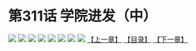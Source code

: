 # 第311话 学院进发（中）
![](https://mhpic.xiaomingtaiji.net/comic/D/斗破苍穹拆分版/311话/1.jpg-zymk.middle.webp)
![](https://mhpic.xiaomingtaiji.net/comic/D/斗破苍穹拆分版/311话/2.jpg-zymk.middle.webp)
![](https://mhpic.xiaomingtaiji.net/comic/D/斗破苍穹拆分版/311话/3.jpg-zymk.middle.webp)
![](https://mhpic.xiaomingtaiji.net/comic/D/斗破苍穹拆分版/311话/4.jpg-zymk.middle.webp)
![](https://mhpic.xiaomingtaiji.net/comic/D/斗破苍穹拆分版/311话/5.jpg-zymk.middle.webp)
![](https://mhpic.xiaomingtaiji.net/comic/D/斗破苍穹拆分版/311话/6.jpg-zymk.middle.webp)
![](https://mhpic.xiaomingtaiji.net/comic/D/斗破苍穹拆分版/311话/7.jpg-zymk.middle.webp)
![](https://mhpic.xiaomingtaiji.net/comic/D/斗破苍穹拆分版/311话/8.jpg-zymk.middle.webp)
[【上一章】](./310.md)
[【目录】](./README.md)
[【下一章】](./312.md)
